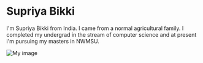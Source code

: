 # Supriya Bikki

I'm Supriya Bikki from India. I came from a normal agricultural family. I completed my undergrad in the stream of computer science and at present i'm pursuing my masters in NWMSU.

![My image](./supriya.jpg)
